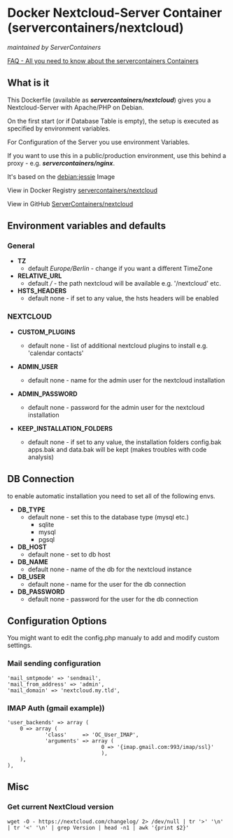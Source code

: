 # Docker Nextcloud-Server Container (servercontainers/nextcloud)
_maintained by ServerContainers_

[FAQ - All you need to know about the servercontainers Containers](https://marvin.im/docker-faq-all-you-need-to-know-about-the-marvambass-containers/)

## What is it

This Dockerfile (available as ___servercontainers/nextcloud___) gives you a Nextcloud-Server with Apache/PHP on Debian.

On the first start (or if Database Table is empty), the setup is executed as specified by environment variables.

For Configuration of the Server you use environment Variables.

If you want to use this in a public/production environment, use this behind a proxy - e.g. ___servercontainers/nginx___.

It's based on the [debian:jessie](https://registry.hub.docker.com/_/debian/) Image

View in Docker Registry [servercontainers/nextcloud](https://registry.hub.docker.com/u/servercontainers/nextcloud/)

View in GitHub [ServerContainers/nextcloud](https://github.com/ServerContainers/nextcloud)

## Environment variables and defaults

### General

* __TZ__
    * default _Europe/Berlin_ - change if you want a different TimeZone
* __RELATIVE\_URL__
    * default _/_ - the path nextcloud will be available e.g. '/nextcloud' etc.
* __HSTS\_HEADERS__
    * default none - if set to any value, the hsts headers will be enabled

### NEXTCLOUD

* __CUSTOM\_PLUGINS__
    * default none - list of additional nextcloud plugins to install e.g. 'calendar contacts'

* __ADMIN\_USER__
    * default none - name for the admin user for the nextcloud installation
* __ADMIN\_PASSWORD__
    * default none - password for the admin user for the nextcloud installation
* __KEEP\_INSTALLATION\_FOLDERS__
    * default none - if set to any value, the installation folders config.bak apps.bak and data.bak will be kept (makes troubles with code analysis)

## DB Connection

to enable automatic installation you need to set all of the following envs.

* __DB\_TYPE__
    * default none - set this to the database type (mysql etc.)
        * sqlite
        * mysql
        * pgsql
* __DB\_HOST__
    * default none - set to db host
* __DB\_NAME__
    * default none - name of the db for the nextcloud instance
* __DB\_USER__
    * default none - name for the user for the db connection
* __DB\_PASSWORD__
    * default none - password for the user for the db connection

## Configuration Options

You might want to edit the config.php manualy to add and modify custom settings.

### Mail sending configuration

    'mail_smtpmode' => 'sendmail',
    'mail_from_address' => 'admin',
    'mail_domain' => 'nextcloud.my.tld',

### IMAP Auth (gmail example))

    'user_backends' => array (
        0 => array (
                'class'     => 'OC_User_IMAP',
                'arguments' => array (
                                  0 => '{imap.gmail.com:993/imap/ssl}'
                                  ),
        ),
    ),

## Misc

### Get current NextCloud version

    wget -O - https://nextcloud.com/changelog/ 2> /dev/null | tr '>' '\n' | tr '<' '\n' | grep Version | head -n1 | awk '{print $2}'
